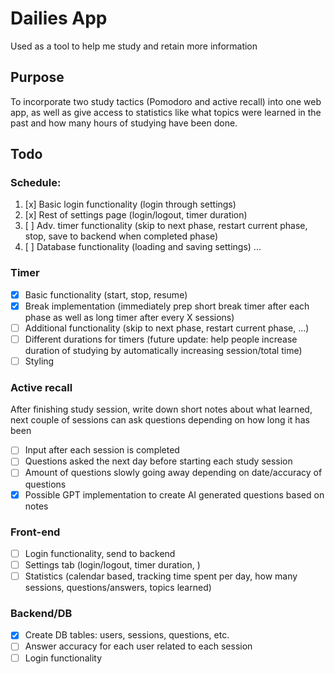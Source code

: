 # Dailies App

Used as a tool to help me study and retain more information

## Purpose

To incorporate two study tactics (Pomodoro and active recall) into one web app, as well as give access to statistics like what topics were learned in the past and how many hours of studying have been done.

## Todo

### Schedule:
1. [x] Basic login functionality (login through settings)
2. [x] Rest of settings page (login/logout, timer duration)
3. [ ] Adv. timer functionality (skip to next phase, restart current phase, stop, save to backend when completed phase)
4. [ ] Database functionality (loading and saving settings)
...

### Timer
- [x] Basic functionality (start, stop, resume)
- [x] Break implementation (immediately prep short break timer after each phase as well as long timer after every X sessions)
- [ ] Additional functionality (skip to next phase, restart current phase, ...)
- [ ] Different durations for timers (future update: help people increase duration of studying by automatically increasing session/total time)
- [ ] Styling

### Active recall 
After finishing study session, write down short notes about what learned, next couple of sessions can ask questions depending on how long it has been
- [ ] Input after each session is completed
- [ ] Questions asked the next day before starting each study session
- [ ] Amount of questions slowly going away depending on date/accuracy of questions
- [x] Possible GPT implementation to create AI generated questions based on notes

### Front-end
- [ ] Login functionality, send to backend
- [ ] Settings tab (login/logout, timer duration, )
- [ ] Statistics (calendar based, tracking time spent per day, how many sessions, questions/answers, topics learned)

### Backend/DB
- [x] Create DB tables: users, sessions, questions, etc.
- [ ] Answer accuracy for each user related to each session
- [ ] Login functionality
